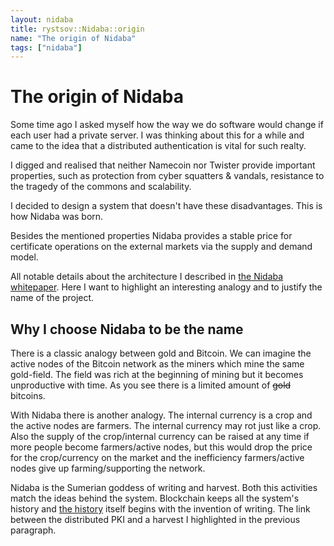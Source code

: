 ```yaml
---
layout: nidaba
title: rystsov::Nidaba::origin
name: "The origin of Nidaba"
tags: ["nidaba"]
---
```


<h1>The origin of Nidaba</h1>

Some time ago I asked myself how the way we do software would change if each user had a private server. I was thinking about this for a while and came to the idea that a distributed authentication is vital for such realty.

I digged and realised that neither Namecoin nor Twister provide important properties, such as protection from cyber squatters & vandals, resistance to the tragedy of the commons and scalability.

I decided to design a system that doesn't have these disadvantages. This is how Nidaba was born.

Besides the mentioned properties Nidaba provides a stable price for certificate operations on the external markets via the supply and demand model.

All notable details about the architecture I described in [the Nidaba whitepaper](http://nidaba-pki.org/files/nidaba.pdf). Here I want to highlight an interesting analogy and to justify the name of the project.

<h2>Why I choose Nidaba to be the name</h2>

There is a classic analogy between gold and Bitcoin. We can imagine the active nodes of the Bitcoin network as the miners which mine the same gold-field. The field was rich at the beginning of mining but it becomes unproductive with time. As you see there is a limited amount of <s>gold</s> bitcoins.

With Nidaba there is another analogy. The internal currency is a crop and the active nodes are farmers. The internal currency may rot just like a crop. Also the supply of the crop/internal currency can be raised at any time if more people become farmers/active nodes, but this would drop the price for the crop/currency on the market and the inefficiency farmers/active nodes give up farming/supporting the network.

Nidaba is the Sumerian goddess of writing and harvest. Both this activities match the ideas behind the system. Blockchain keeps all the system's history and [the history](http://en.wikipedia.org/wiki/Recorded_history) itself begins with the invention of writing. The link between the distributed PKI and a harvest I highlighted in the previous paragraph.
